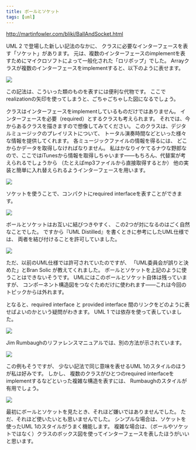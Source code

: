 ```yaml
---
title: ボールとソケット
tags: [uml]
---
```


http://martinfowler.com/bliki/BallAndSocket.html

UML 2 で登場した新しい記法のなかに、
クラスに必要なインターフェースを表す「ソケット」があります。
元は、複数のインターフェースのimplementを表すためにマイクロソフトによって一般化された「ロリポップ」でした。
Arrayクラスが複数のインターフェースをimplementすると、以下のように表せます。

![](http://martinfowler.com/bliki/images/ballAndSocket/multipleInterfaces.gif)

この記法は、こういった類のものを表すには便利な代物です。
ここでrealizationの矢印を使ってしまうと、ごちゃごちゃした図になるでしょう。

クラスはインターフェースをimplementしているものだけではありません。
インターフェースを必要（required）とするクラスも考えられます。
それでは、今からあるクラスを描きますので想像してみてください。
このクラスは、デジタルミュージックのプレイリストについて、
トータル演奏時間などといった様々な情報を提供してくれます。
各ミュージックファイルの情報を得るには、
どこからかデータを取得しなければなりません。
私はかなりイケてるナウな野郎なので、ここではiTunesから情報を取得しちゃいます――もちろん、代替案が考えられるでしょうから
（たとえばmp3ファイルから直接取得するとか）
他の実装と簡単に入れ替えられるようインターフェースを用います。

![](http://martinfowler.com/bliki/images/ballAndSocket/interfacesAsClasses.gif)

ソケットを使うことで、コンパクトにrequired interfaceを表すことができます。

![](http://martinfowler.com/bliki/images/ballAndSocket/socketOnly.gif)

ボールとソケットはお互いに結びつきやすく、
この2つが対になるのはごく自然なことでした。
ですから『UML Distilled』を書くときに参考にしたUML仕様では、
両者を結び付けることを許可していました。

![](http://martinfowler.com/bliki/images/ballAndSocket/mated.gif)

ただ、以前のUML仕様では許可されていたのですが、
「UML委員会が誤りと決めた」とBran Solic が教えてくれました。
ボールとソケットを上記のように使うことはできないそうです。
UMLにはこのボールとソケット自体は残っていますが、
コンポーネント構造図をつなぐためだけに使われます――これは今回のトピックからは外れます。

となると、required interface と provided interface 間のリンクをどのように表せばよいのかという疑問がわきます。
UML 1 では依存を使って表していました。

![](http://martinfowler.com/bliki/images/ballAndSocket/dependency.gif)

Jim Rumbaughのリファレンスマニュアルでは、別の方法が示されています。

![](http://martinfowler.com/bliki/images/ballAndSocket/rumbaugh.gif)

この例もそうですが、
少ない記法で同じ意味を表せるUML 1のスタイルのほうが私は好みです。
しかし、
複数のクラスがひとつのrequired interfaceをimplementするなどといった複雑な構造を表すには、
Rumbaughのスタイルが有用でしょう。

![](http://martinfowler.com/bliki/images/ballAndSocket/multiRumbaugh.gif)

最初にボールとソケットを見たとき、それほど嫌いではありませんでした。
ただ、それほど使いたいとも思いませんでした。
シンプルな場合は、ソケットを使ったUML 1のスタイルがうまく機能します。
複雑な場合は、（ボールやソケットではなく）クラスのボックス図を使ってインターフェースを表したほうがいいと思います。
